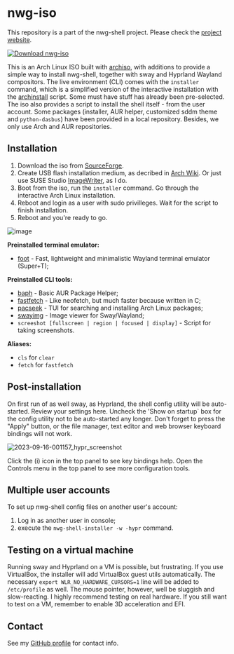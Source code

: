 # nwg-iso

This repository is a part of the nwg-shell project. Please check the [project website](https://nwg-piotr.github.io/nwg-shell).

[![Download nwg-iso](https://a.fsdn.com/con/app/sf-download-button)](https://sourceforge.net/projects/nwg-iso/files/latest/download)

This is an Arch Linux ISO built with [archiso](https://wiki.archlinux.org/title/Archiso), with additions to provide a simple way to install nwg-shell, together with sway and Hyprland Wayland compositors. The live environment (CLI) comes with the `installer` command, which is a simplified version of the interactive installation with the [archinstall](https://python-archinstall.readthedocs.io/en/latest/installing/guided.html#description-individual-steps) script. Some must have stuff has already been pre-selected. The iso also provides a script to install the shell itself - from the user account. Some packages (installer, AUR helper, customized sddm theme and `python-dasbus`) have been provided in a local repository. Besides, we only use Arch and AUR repositories.

## Installation

1. Download the iso from [SourceForge](https://sourceforge.net/projects/nwg-iso/).
2. Create USB flash installation medium, as decribed in [Arch Wiki](https://wiki.archlinux.org/title/USB_flash_installation_medium). Or just use SUSE Studio [ImageWriter](https://github.com/openSUSE/imagewriter), as I do.
3. Boot from the iso, run the `installer` command. Go through the interactive Arch Linux installation.
4. Reboot and login as a user with sudo privilleges. Wait for the script to finish installation.
5. Reboot and you're ready to go.

![image](https://github.com/nwg-piotr/nwg-iso/assets/20579136/14587d6e-f794-4cc7-8830-5a955aaa9776)

**Preinstalled terminal emulator:**

- [foot](https://wiki.archlinux.org/title/Foot) - Fast, lightweight and minimalistic Wayland terminal emulator (Super+T);

**Preinstalled CLI tools:**

- [baph](https://bitbucket.org/natemaia/baph) - Basic AUR Package Helper;
- [fastfetch](https://github.com/fastfetch-cli/fastfetch) - Like neofetch, but much faster because written in C;
- [pacseek](https://github.com/moson-mo/pacseek) - TUI for searching and installing Arch Linux packages;
- [swayimg](https://github.com/artemsen/swayimg) - Image viewer for Sway/Wayland;
- `screeshot [fullscreen | region | focused | display]` - Script for taking screenshots.

**Aliases:**

- `cls` for `clear`
- `fetch` for `fastfetch`

## Post-installation

On first run of as well sway, as Hyprland, the shell config utility will be auto-started. Review your settings here. Uncheck the 'Show on startup` box for the config utility not to be auto-started any longer. Don't forget to press the "Apply" button, or the file manager, text editor and web browser keyboard bindings will not work.

![2023-09-16-001157_hypr_screenshot](https://github.com/nwg-piotr/nwg-iso/assets/20579136/a11a9786-558e-4567-a7f4-8b2a5226032c)

Click the (i) icon in the top panel to see key bindings help. Open the Controls menu in the top panel to see more configuration tools.

## Multiple user accounts

To set up nwg-shell config files on another user's account:

1. Log in as another user in console;
2. execute the `nwg-shell-installer -w -hypr` command.

## Testing on a virtual machine

Running sway and Hyprland on a VM is possible, but frustrating. If you use VirtualBox, the installer will add VirtualBox 
guest utils automatically. The necessary `export WLR_NO_HARDWARE_CURSORS=1` line will be added to `/etc/profile` as well.
The mouse pointer, however, well be sluggish and slow-reacting. I highly recommend testing on real hardware. 
If you still want to test on a VM, remember to enable 3D acceleration and EFI.

## Contact

See my [GitHub profile](https://github.com/nwg-piotr) for contact info.
